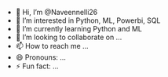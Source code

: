 - 👋 Hi, I’m @Naveennelli26
- 👀 I’m interested in Python, ML, Powerbi, SQL
- 🌱 I’m currently learning Python and ML
- 💞️ I’m looking to collaborate on ...
- 📫 How to reach me ...
- 😄 Pronouns: ...
- ⚡ Fun fact: ...

<!---
Naveennelli26/Naveennelli26 is a ✨ special ✨ repository because its `README.md` (this file) appears on your GitHub profile.
You can click the Preview link to take a look at your changes.
--->
